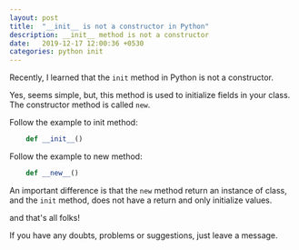 ```yaml
---
layout: post
title:  "__init__ is not a constructor in Python"
description: __init__ method is not a constructor
date:   2019-12-17 12:00:36 +0530
categories: python init
---
```

Recently, I learned that the ``init`` method in Python is not a constructor.

Yes, seems simple, but, this method is used to initialize fields in your class. The constructor method is called ``new``.

Follow the example to init method:
```python
    def __init__()
```
Follow the example to new method:
```python
    def __new__()
```

An important difference is that the ``new`` method return an instance of class, and the ``init`` method, does not have a return and only initialize values.

and that's all folks!

If you have any doubts, problems or suggestions, just leave a message.
